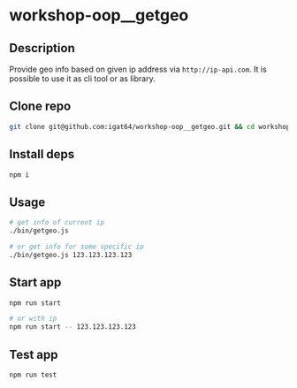 # workshop-oop__getgeo

## Description
Provide geo info based on given ip address via `http://ip-api.com`.
It is possible to use it as cli tool or as library.

## Clone repo
```bash
git clone git@github.com:igat64/workshop-oop__getgeo.git && cd workshop-oop
```

## Install deps
```bash
npm i
```

## Usage
```bash
# get info of current ip
./bin/getgeo.js

# or get info for some specific ip
./bin/getgeo.js 123.123.123.123
```

## Start app
```bash
npm run start

# or with ip
npm run start -- 123.123.123.123
```

## Test app
```bash
npm run test
```
